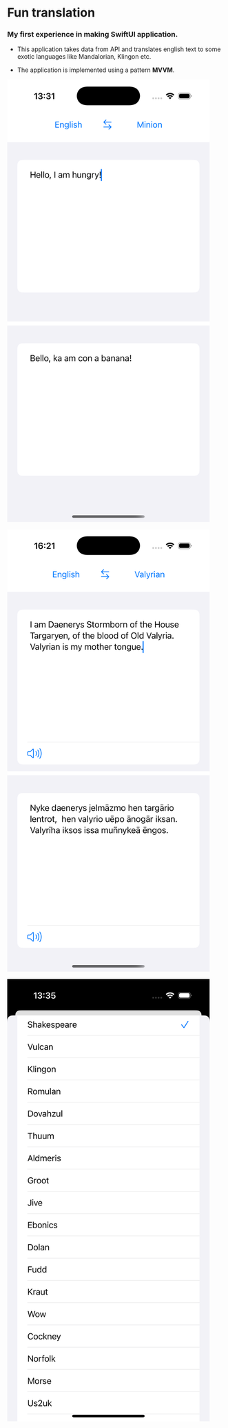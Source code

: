 # Fun translation

### My first experience in making SwiftUI application.

- This application takes data from API and translates english text to some exotic languages like Mandalorian, Klingon etc.

- The application is implemented using a pattern **MVVM**.

![](screenshots/screenshot-02.png)

![](screenshots/screenshot-09.png)

![](screenshots/screenshot-07.png)
